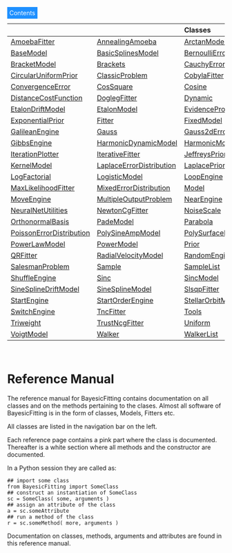 ---
---

<div class="dropdown3">
  <span style="background-color: DodgerBlue; color: White; border:5px
solid DodgerBlue">Contents</span>  
  <div class="dropdown-content">

|||  Classes  ||||
|:-|:-|:-|:-|:-|:-|
| [AmoebaFitter](./classdocs/AmoebaFitter.md) | [AnnealingAmoeba](./classdocs/AnnealingAmoeba.md) | [ArctanModel](./classdocs/ArctanModel.md) | [AstropyModel](./classdocs/AstropyModel.md) | [BSplinesModel](./classdocs/BSplinesModel.md) | [BaseFitter](./classdocs/BaseFitter.md) |
| [BaseModel](./classdocs/BaseModel.md) | [BasicSplinesModel](./classdocs/BasicSplinesModel.md) | [BernoulliErrorDistribution](./classdocs/BernoulliErrorDistribution.md) | [BfgsFitter](./classdocs/BfgsFitter.md) | [BirthEngine](./classdocs/BirthEngine.md) | [Biweight](./classdocs/Biweight.md) |
| [BracketModel](./classdocs/BracketModel.md) | [Brackets](./classdocs/Brackets.md) | [CauchyErrorDistribution](./classdocs/CauchyErrorDistribution.md) | [CauchyPrior](./classdocs/CauchyPrior.md) | [ChebyshevPolynomialModel](./classdocs/ChebyshevPolynomialModel.md) | [ChordEngine](./classdocs/ChordEngine.md) |
| [CircularUniformPrior](./classdocs/CircularUniformPrior.md) | [ClassicProblem](./classdocs/ClassicProblem.md) | [CobylaFitter](./classdocs/CobylaFitter.md) | [CombiModel](./classdocs/CombiModel.md) | [ConjugateGradientFitter](./classdocs/ConjugateGradientFitter.md) | [ConstantModel](./classdocs/ConstantModel.md) |
| [ConvergenceError](./classdocs/ConvergenceError.md) | [CosSquare](./classdocs/CosSquare.md) | [Cosine](./classdocs/Cosine.md) | [CurveFitter](./classdocs/CurveFitter.md) | [DeathEngine](./classdocs/DeathEngine.md) | [DecisionTreeModel](./classdocs/DecisionTreeModel.md) |
| [DistanceCostFunction](./classdocs/DistanceCostFunction.md) | [DoglegFitter](./classdocs/DoglegFitter.md) | [Dynamic](./classdocs/Dynamic.md) | [Engine](./classdocs/Engine.md) | [ErrorDistribution](./classdocs/ErrorDistribution.md) | [ErrorsInXandYProblem](./classdocs/ErrorsInXandYProblem.md) |
| [EtalonDriftModel](./classdocs/EtalonDriftModel.md) | [EtalonModel](./classdocs/EtalonModel.md) | [EvidenceProblem](./classdocs/EvidenceProblem.md) | [ExpModel](./classdocs/ExpModel.md) | [Explorer](./classdocs/Explorer.md) | [ExponentialErrorDistribution](./classdocs/ExponentialErrorDistribution.md) |
| [ExponentialPrior](./classdocs/ExponentialPrior.md) | [Fitter](./classdocs/Fitter.md) | [FixedModel](./classdocs/FixedModel.md) | [FootballModel](./classdocs/FootballModel.md) | [Formatter](./classdocs/Formatter.md) | [FreeShapeModel](./classdocs/FreeShapeModel.md) |
| [GalileanEngine](./classdocs/GalileanEngine.md) | [Gauss](./classdocs/Gauss.md) | [Gauss2dErrorDistribution](./classdocs/Gauss2dErrorDistribution.md) | [GaussErrorDistribution](./classdocs/GaussErrorDistribution.md) | [GaussModel](./classdocs/GaussModel.md) | [GaussPrior](./classdocs/GaussPrior.md) |
| [GibbsEngine](./classdocs/GibbsEngine.md) | [HarmonicDynamicModel](./classdocs/HarmonicDynamicModel.md) | [HarmonicModel](./classdocs/HarmonicModel.md) | [Huber](./classdocs/Huber.md) | [HyperParameter](./classdocs/HyperParameter.md) | [ImageAssistant](./classdocs/ImageAssistant.md) |
| [IterationPlotter](./classdocs/IterationPlotter.md) | [IterativeFitter](./classdocs/IterativeFitter.md) | [JeffreysPrior](./classdocs/JeffreysPrior.md) | [Kepplers2ndLaw](./classdocs/Kepplers2ndLaw.md) | [Kernel](./classdocs/Kernel.md) | [Kernel2dModel](./classdocs/Kernel2dModel.md) |
| [KernelModel](./classdocs/KernelModel.md) | [LaplaceErrorDistribution](./classdocs/LaplaceErrorDistribution.md) | [LaplacePrior](./classdocs/LaplacePrior.md) | [LbfgsbFitter](./classdocs/LbfgsbFitter.md) | [LevenbergMarquardtFitter](./classdocs/LevenbergMarquardtFitter.md) | [LinearModel](./classdocs/LinearModel.md) |
| [LogFactorial](./classdocs/LogFactorial.md) | [LogisticModel](./classdocs/LogisticModel.md) | [LoopEngine](./classdocs/LoopEngine.md) | [Lorentz](./classdocs/Lorentz.md) | [LorentzModel](./classdocs/LorentzModel.md) | [Makefile](./classdocs/Makefile.md) |
| [MaxLikelihoodFitter](./classdocs/MaxLikelihoodFitter.md) | [MixedErrorDistribution](./classdocs/MixedErrorDistribution.md) | [Model](./classdocs/Model.md) | [ModelDistribution](./classdocs/ModelDistribution.md) | [Modifiable](./classdocs/Modifiable.md) | [MonteCarlo](./classdocs/MonteCarlo.md) |
| [MoveEngine](./classdocs/MoveEngine.md) | [MultipleOutputProblem](./classdocs/MultipleOutputProblem.md) | [NearEngine](./classdocs/NearEngine.md) | [NelderMeadFitter](./classdocs/NelderMeadFitter.md) | [NestedSampler](./classdocs/NestedSampler.md) | [NestedSolver](./classdocs/NestedSolver.md) |
| [NeuralNetUtilities](./classdocs/NeuralNetUtilities.md) | [NewtonCgFitter](./classdocs/NewtonCgFitter.md) | [NoiseScale](./classdocs/NoiseScale.md) | [NonLinearModel](./classdocs/NonLinearModel.md) | [OrderEngine](./classdocs/OrderEngine.md) | [OrderProblem](./classdocs/OrderProblem.md) |
| [OrthonormalBasis](./classdocs/OrthonormalBasis.md) | [PadeModel](./classdocs/PadeModel.md) | [Parabola](./classdocs/Parabola.md) | [PhantomCollection](./classdocs/PhantomCollection.md) | [PhantomSampler](./classdocs/PhantomSampler.md) | [Plotter](./classdocs/Plotter.md) |
| [PoissonErrorDistribution](./classdocs/PoissonErrorDistribution.md) | [PolySineAmpModel](./classdocs/PolySineAmpModel.md) | [PolySurfaceModel](./classdocs/PolySurfaceModel.md) | [PolynomialDynamicModel](./classdocs/PolynomialDynamicModel.md) | [PolynomialModel](./classdocs/PolynomialModel.md) | [PowellFitter](./classdocs/PowellFitter.md) |
| [PowerLawModel](./classdocs/PowerLawModel.md) | [PowerModel](./classdocs/PowerModel.md) | [Prior](./classdocs/Prior.md) | [Problem](./classdocs/Problem.md) | [ProductModel](./classdocs/ProductModel.md) | [PseudoVoigtModel](./classdocs/PseudoVoigtModel.md) |
| [QRFitter](./classdocs/QRFitter.md) | [RadialVelocityModel](./classdocs/RadialVelocityModel.md) | [RandomEngine](./classdocs/RandomEngine.md) | [RepeatingModel](./classdocs/RepeatingModel.md) | [ReverseEngine](./classdocs/ReverseEngine.md) | [RobustShell](./classdocs/RobustShell.md) |
| [SalesmanProblem](./classdocs/SalesmanProblem.md) | [Sample](./classdocs/Sample.md) | [SampleList](./classdocs/SampleList.md) | [SampleMovie](./classdocs/SampleMovie.md) | [ScaledErrorDistribution](./classdocs/ScaledErrorDistribution.md) | [ScipyFitter](./classdocs/ScipyFitter.md) |
| [ShuffleEngine](./classdocs/ShuffleEngine.md) | [Sinc](./classdocs/Sinc.md) | [SincModel](./classdocs/SincModel.md) | [SineAmpModel](./classdocs/SineAmpModel.md) | [SineDriftModel](./classdocs/SineDriftModel.md) | [SineModel](./classdocs/SineModel.md) |
| [SineSplineDriftModel](./classdocs/SineSplineDriftModel.md) | [SineSplineModel](./classdocs/SineSplineModel.md) | [SlsqpFitter](./classdocs/SlsqpFitter.md) | [SoftMaxModel](./classdocs/SoftMaxModel.md) | [SplinesDynamicModel](./classdocs/SplinesDynamicModel.md) | [SplinesModel](./classdocs/SplinesModel.md) |
| [StartEngine](./classdocs/StartEngine.md) | [StartOrderEngine](./classdocs/StartOrderEngine.md) | [StellarOrbitModel](./classdocs/StellarOrbitModel.md) | [StepEngine](./classdocs/StepEngine.md) | [StructureEngine](./classdocs/StructureEngine.md) | [SurfaceSplinesModel](./classdocs/SurfaceSplinesModel.md) |
| [SwitchEngine](./classdocs/SwitchEngine.md) | [TncFitter](./classdocs/TncFitter.md) | [Tools](./classdocs/Tools.md) | [Tophat](./classdocs/Tophat.md) | [Triangle](./classdocs/Triangle.md) | [Tricube](./classdocs/Tricube.md) |
| [Triweight](./classdocs/Triweight.md) | [TrustNcgFitter](./classdocs/TrustNcgFitter.md) | [Uniform](./classdocs/Uniform.md) | [UniformErrorDistribution](./classdocs/UniformErrorDistribution.md) | [UniformPrior](./classdocs/UniformPrior.md) | [UserModel](./classdocs/UserModel.md) |
| [VoigtModel](./classdocs/VoigtModel.md) | [Walker](./classdocs/Walker.md) | [WalkerList](./classdocs/WalkerList.md) |    |    |    |

</div>
</div>

[exlink]: https://github.com/dokester/BayesicFitting/tree/master/BayesicFitting/examples

&nbsp;

# Reference Manual

The reference manual for BayesicFitting contains documentation on all classes 
and on the methods pertaining to the clases. Almost all software of BayesicFitting 
is in the form of classes, Models, Fitters etc. 

All classes are listed in the navigation bar on the left. 

Each reference page contains a pink part where the class is documented. Thereafter is a 
white section where all methods and the constructor are documented.

In a Python session they are called as:

    ## import some class
    from BayesicFitting import SomeClass
    ## construct an instantiation of SomeClass
    sc = SomeClass( some, arguments )
    ## assign an attribute of the class
    a = sc.someAttribute
    ## run a method of the class
    r = sc.someMethod( more, arguments )


Documentation on classes, methods, arguments and attributes are found in this 
reference manual. 



